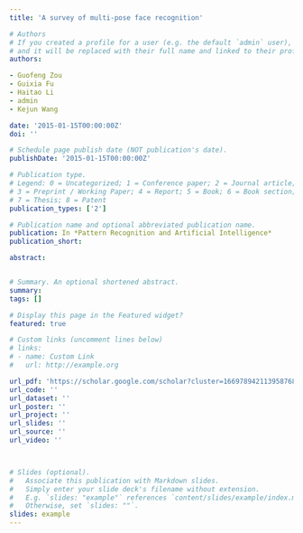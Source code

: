 ```yaml
---
title: 'A survey of multi-pose face recognition'

# Authors
# If you created a profile for a user (e.g. the default `admin` user), write the username (folder name) here
# and it will be replaced with their full name and linked to their profile.
authors:

- Guofeng Zou
- Guixia Fu
- Haitao Li
- admin
- Kejun Wang

date: '2015-01-15T00:00:00Z'
doi: ''

# Schedule page publish date (NOT publication's date).
publishDate: '2015-01-15T00:00:00Z'

# Publication type.
# Legend: 0 = Uncategorized; 1 = Conference paper; 2 = Journal article;
# 3 = Preprint / Working Paper; 4 = Report; 5 = Book; 6 = Book section;
# 7 = Thesis; 8 = Patent
publication_types: ['2']

# Publication name and optional abbreviated publication name.
publication: In *Pattern Recognition and Artificial Intelligence*
publication_short: 

abstract:    


# Summary. An optional shortened abstract.
summary:          
tags: []

# Display this page in the Featured widget?
featured: true

# Custom links (uncomment lines below)
# links:
# - name: Custom Link
#   url: http://example.org

url_pdf: 'https://scholar.google.com/scholar?cluster=1669789421139587686&hl=en&oi=scholarr'
url_code: ''
url_dataset: ''
url_poster: ''
url_project: ''
url_slides: ''
url_source: ''
url_video: ''



# Slides (optional).
#   Associate this publication with Markdown slides.
#   Simply enter your slide deck's filename without extension.
#   E.g. `slides: "example"` references `content/slides/example/index.md`.
#   Otherwise, set `slides: ""`.
slides: example
---
```




